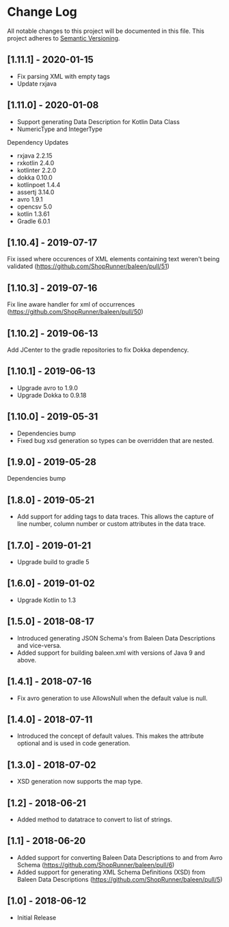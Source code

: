 # Change Log

All notable changes to this project will be documented in this file.
This project adheres to [Semantic Versioning](http://semver.org/).

## [1.11.1] - 2020-01-15
- Fix parsing XML with empty tags
- Update rxjava

## [1.11.0] - 2020-01-08

- Support generating Data Description for Kotlin Data Class
- NumericType and IntegerType

Dependency Updates
- rxjava 2.2.15
- rxkotlin 2.4.0
- kotlinter 2.2.0
- dokka 0.10.0
- kotlinpoet 1.4.4
- assertj 3.14.0
- avro 1.9.1
- opencsv 5.0
- kotlin 1.3.61
- Gradle 6.0.1


## [1.10.4] - 2019-07-17

Fix issed where occurences of XML elements containing text weren't being validated (https://github.com/ShopRunner/baleen/pull/51)

## [1.10.3] - 2019-07-16

Fix line aware handler for xml of occurrences (https://github.com/ShopRunner/baleen/pull/50)

## [1.10.2] - 2019-06-13

Add JCenter to the gradle repositories to fix Dokka dependency.

## [1.10.1] - 2019-06-13

* Upgrade avro to 1.9.0
* Upgrade Dokka to 0.9.18

## [1.10.0] - 2019-05-31

* Dependencies bump
* Fixed bug xsd generation so types can be overridden that are nested.

## [1.9.0] - 2019-05-28

Dependencies bump

## [1.8.0] - 2019-05-21

* Add support for adding tags to data traces.  This allows the capture of line number, column number or custom attributes in the data trace.

## [1.7.0] - 2019-01-21

* Upgrade build to gradle 5

## [1.6.0] - 2019-01-02

* Upgrade Kotlin to 1.3

## [1.5.0] - 2018-08-17

* Introduced generating JSON Schema's from Baleen Data Descriptions and vice-versa.
* Added support for building baleen.xml with versions of Java 9 and above.

## [1.4.1] - 2018-07-16

* Fix avro generation to use AllowsNull when the default value is null.

## [1.4.0] - 2018-07-11

* Introduced the concept of default values.  This makes the attribute optional and is used in code generation.

## [1.3.0] - 2018-07-02

* XSD generation now supports the map type.

## [1.2] - 2018-06-21

* Added method to datatrace to convert to list of strings.

## [1.1] - 2018-06-20

* Added support for converting Baleen Data Descriptions to and from Avro Schema (https://github.com/ShopRunner/baleen/pull/6)
* Added support for generating XML Schema Definitions (XSD) from Baleen Data Descriptions (https://github.com/ShopRunner/baleen/pull/5)

## [1.0] - 2018-06-12

* Initial Release
